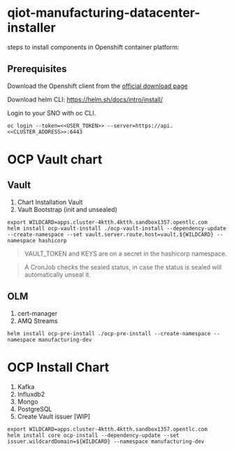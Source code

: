 # qiot-manufacturing-datacenter-installer

steps to install components in Openshift container platform:

## Prerequisites

Download the Openshift client from the [official download page](https://access.redhat.com/downloads/content/290/ver=4.8/rhel---8/4.8.13/x86_64/product-software)

Download helm CLI: https://helm.sh/docs/intro/install/

Login to your SNO with oc CLI.

```
oc login --token=<<USER_TOKEN>> --server=https://api.<<CLUSTER_ADDRESS>>:6443
```

# OCP Vault chart

## Vault

1. Chart Installation Vault
3. Vault Bootstrap (init and unsealed)

```
export WILDCARD=apps.cluster-4ktth.4ktth.sandbox1357.opentlc.com
helm install ocp-vault-install ./ocp-vault-install --dependency-update --create-namespace --set vault.server.route.host=vault.${WILDCARD} --namespace hashicorp
```
>
> VAULT_TOKEN and KEYS are on a secret in the hashicorp namespace.
>

>
> A CronJob checks the sealed status, in case the status is sealed will automatically unseal it.
>


## OLM

1. cert-manager
2. AMQ Streams

```
helm install ocp-pre-install ./ocp-pre-install --create-namespace --namespace manufacturing-dev
```

# OCP Install Chart

1. Kafka
2. Influxdb2
3. Mongo
4. PostgreSQL
5. Create Vault issuer [WIP]

```
export WILDCARD=apps.cluster-4ktth.4ktth.sandbox1357.opentlc.com
helm install core ocp-install --dependency-update --set issuer.wildcardDomain=${WILDCARD} --namespace manufacturing-dev
```